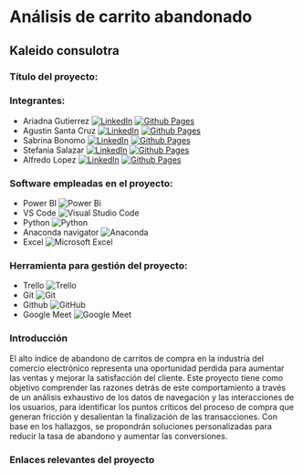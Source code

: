 # Análisis de carrito abandonado 
## Kaleido consulotra 

### Título del proyecto:
### Integrantes: 

* Ariadna Gutierrez
    [![LinkedIn](https://img.shields.io/badge/linkedin-%230077B5.svg?style=for-the-badge&logo=linkedin&logoColor=white)](https://www.linkedin.com/in/ariadna-gutierrez-8795a229b/)
    [![Github Pages](https://img.shields.io/badge/github%20pages-121013?style=for-the-badge&logo=github&logoColor=white)](https://github.com/AriadnaG01)
* Agustin Santa Cruz
    [![LinkedIn](https://img.shields.io/badge/linkedin-%230077B5.svg?style=for-the-badge&logo=linkedin&logoColor=white)]()
    [![Github Pages](https://img.shields.io/badge/github%20pages-121013?style=for-the-badge&logo=github&logoColor=white)]()
* Sabrina Bonomo
    [![LinkedIn](https://img.shields.io/badge/linkedin-%230077B5.svg?style=for-the-badge&logo=linkedin&logoColor=white)](https://www.linkedin.com/in/sabrina-natalia-bonomo-582b00217/)
    [![Github Pages](https://img.shields.io/badge/github%20pages-121013?style=for-the-badge&logo=github&logoColor=white)](https://github.com/Sabrina240597)
* Stefania Salazar 
    [![LinkedIn](https://img.shields.io/badge/linkedin-%230077B5.svg?style=for-the-badge&logo=linkedin&logoColor=white)](https://www.linkedin.com/in/stefani-s/)
    [![Github Pages](https://img.shields.io/badge/github%20pages-121013?style=for-the-badge&logo=github&logoColor=white)](https://github.com/StefaniaSalazar/StefaniaSalazar.github.io)
* Alfredo Lopez 
    [![LinkedIn](https://img.shields.io/badge/linkedin-%230077B5.svg?style=for-the-badge&logo=linkedin&logoColor=white)](https://www.linkedin.com/in/jose-alfredo-lopez-castro/)
    [![Github Pages](https://img.shields.io/badge/github%20pages-121013?style=for-the-badge&logo=github&logoColor=white)](https://github.com/Alop89)
### Software empleadas en el proyecto:
* Power BI ![Power Bi](https://img.shields.io/badge/power_bi-F2C811?style=for-the-badge&logo=powerbi&logoColor=black)
* VS Code ![Visual Studio Code](https://img.shields.io/badge/Visual%20Studio%20Code-0078d7.svg?style=for-the-badge&logo=visual-studio-code&logoColor=white)
* Python ![Python](https://img.shields.io/badge/python-3670A0?style=for-the-badge&logo=python&logoColor=ffdd54)
* Anaconda navigator ![Anaconda](https://img.shields.io/badge/Anaconda-%2344A833.svg?style=for-the-badge&logo=anaconda&logoColor=white)
* Excel ![Microsoft Excel](https://img.shields.io/badge/Microsoft_Excel-217346?style=for-the-badge&logo=microsoft-excel&logoColor=white)

### Herramienta para gestión del proyecto:
* Trello  ![Trello](https://img.shields.io/badge/Trello-%23026AA7.svg?style=for-the-badge&logo=Trello&logoColor=white)
* Git 	![Git](https://img.shields.io/badge/git-%23F05033.svg?style=for-the-badge&logo=git&logoColor=white)
* Github ![GitHub](https://img.shields.io/badge/github-%23121011.svg?style=for-the-badge&logo=github&logoColor=white)
* Google Meet ![Google Meet](https://img.shields.io/badge/Google%20Meet-00897B?style=for-the-badge&logo=google-meet&logoColor=white)

### Introducción
El alto índice de abandono de carritos de compra en la industria del comercio electrónico representa una oportunidad perdida para aumentar las ventas y mejorar la satisfacción del cliente. Este proyecto tiene como objetivo comprender las razones detrás de este comportamiento a través de un análisis exhaustivo de los datos de navegación y las interacciones de los usuarios, para identificar los puntos críticos del proceso de compra que generan fricción y desalientan la finalización de las transacciones. Con base en los hallazgos, se propondrán soluciones personalizadas para reducir la tasa de abandono y aumentar las conversiones.

### Enlaces relevantes del proyecto